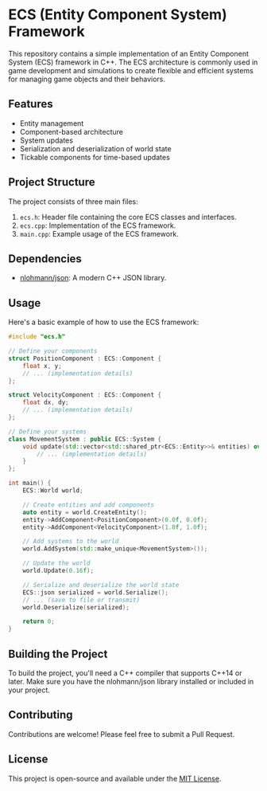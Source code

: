 # ECS (Entity Component System) Framework

This repository contains a simple implementation of an Entity Component System (ECS) framework in C++. The ECS architecture is commonly used in game development and simulations to create flexible and efficient systems for managing game objects and their behaviors.

## Features

- Entity management
- Component-based architecture
- System updates
- Serialization and deserialization of world state
- Tickable components for time-based updates

## Project Structure

The project consists of three main files:

1. `ecs.h`: Header file containing the core ECS classes and interfaces.
2. `ecs.cpp`: Implementation of the ECS framework.
3. `main.cpp`: Example usage of the ECS framework.

## Dependencies

- [nlohmann/json](https://github.com/nlohmann/json): A modern C++ JSON library.

## Usage

Here's a basic example of how to use the ECS framework:

```cpp
#include "ecs.h"

// Define your components
struct PositionComponent : ECS::Component {
    float x, y;
    // ... (implementation details)
};

struct VelocityComponent : ECS::Component {
    float dx, dy;
    // ... (implementation details)
};

// Define your systems
class MovementSystem : public ECS::System {
    void update(std::vector<std::shared_ptr<ECS::Entity>>& entities) override {
        // ... (implementation details)
    }
};

int main() {
    ECS::World world;

    // Create entities and add components
    auto entity = world.CreateEntity();
    entity->AddComponent<PositionComponent>(0.0f, 0.0f);
    entity->AddComponent<VelocityComponent>(1.0f, 1.0f);

    // Add systems to the world
    world.AddSystem(std::make_unique<MovementSystem>());

    // Update the world
    world.Update(0.16f);

    // Serialize and deserialize the world state
    ECS::json serialized = world.Serialize();
    // ... (save to file or transmit)
    world.Deserialize(serialized);

    return 0;
}
```

## Building the Project

To build the project, you'll need a C++ compiler that supports C++14 or later. Make sure you have the nlohmann/json library installed or included in your project.

## Contributing

Contributions are welcome! Please feel free to submit a Pull Request.

## License

This project is open-source and available under the [MIT License](LICENSE).

